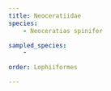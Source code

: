 ```yaml
---
title: Neoceratiidae
species:
    - Neoceratias spinifer

sampled_species:
    - 

order: Lophiiformes

---
```

